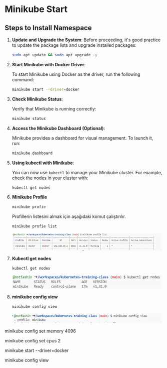 # Minikube Start


## Steps to Install Namespace

1. **Update and Upgrade the System**:
   Before proceeding, it's good practice to update the package lists and 
   upgrade installed packages:

   ```bash
   sudo apt update && sudo apt upgrade -y
   ```

2. **Start Minikube with Docker Driver**:
   
   To start Minikube using Docker as the driver, run the following command:

   ```bash
   minikube start --driver=docker
   ```

3. **Check Minikube Status**:

   Verify that Minikube is running correctly:

   ```bash
   minikube status
   ```

4. **Access the Minikube Dashboard (Optional)**:

   Minikube provides a dashboard for visual management. To launch it, run:

   ```bash
   minikube dashboard
   ```

5. **Using kubectl with Minikube**:

   You can now use `kubectl` to manage your Minikube cluster. For example, check the nodes in your cluster with:

   ```bash
   kubectl get nodes
   ```
6. **Minikube Profile**

   ```bash
   minikube profie
   ```

   Profillerin listesini almak için aşağıdaki komut çalıştırılır.

   ```bash
   minikube profie list
   ```
   ![Minikube Profie](./images/minikube-profie.png)

7. **Kubectl get nodes**

   ```bash
   kubectl get nodes
   ```

   ![Kubectl get nodes](./images/kubectl-get-nodes.png)

8. **minikube config view**

   ```bash
   minikube config view
   ```
   ![Minikube Config View](./images/minikube-config-view.png)


minikube config set memory 4096

minikube config set cpus 2

minikube start --driver=docker

minikube config view